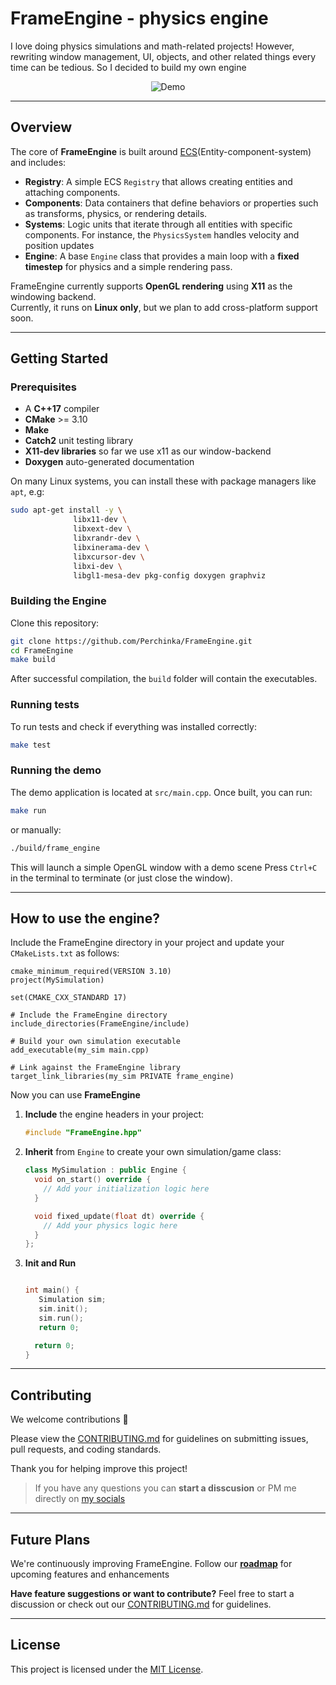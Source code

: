 # FrameEngine - physics engine  

I love doing physics simulations and math-related projects! However, rewriting window management, UI, objects, and other related things every time can be tedious. So I decided to build my own engine

<div align="center">
<img src="https://github.com/user-attachments/assets/ccf7c572-5bd8-4c58-899f-363636e1946a" alt="Demo">
</div>

---

## Overview

The core of **FrameEngine** is built around [ECS](https://en.wikipedia.org/wiki/Entity_component_system)(Entity-component-system) and includes:
- **Registry**: A simple ECS `Registry` that allows creating entities and attaching components.
- **Components**: Data containers that define behaviors or properties such as transforms, physics, or rendering details.
- **Systems**: Logic units that iterate through all entities with specific components. For instance, the `PhysicsSystem` handles velocity and position updates
- **Engine**: A base `Engine` class that provides a main loop with a **fixed timestep** for physics and a simple rendering pass.

FrameEngine currently supports **OpenGL rendering** using **X11** as the windowing backend.  
Currently, it runs on **Linux only**, but we plan to add cross-platform support soon.

---

## Getting Started

### Prerequisites

- A **C++17** compiler
- **CMake** >= 3.10
- **Make**
- **Catch2** unit testing library
- **X11-dev libraries** so far we use x11 as our window-backend
- **Doxygen** auto-generated documentation

On many Linux systems, you can install these with package managers like `apt`, e.g:
```bash 
sudo apt-get install -y \
              libx11-dev \
              libxext-dev \
              libxrandr-dev \
              libxinerama-dev \
              libxcursor-dev \
              libxi-dev \
              libgl1-mesa-dev pkg-config doxygen graphviz
```

### Building the Engine

Clone this repository:

```bash
git clone https://github.com/Perchinka/FrameEngine.git
cd FrameEngine
make build
```
 
After successful compilation, the `build` folder will contain the executables.

### Running tests

To run tests and check if everything was installed correctly:
```bash
make test
```

### Running the demo

The demo application is located at `src/main.cpp`. Once built, you can run:
```bash
make run
```
or manually:
```bash
./build/frame_engine
```

This will launch a simple OpenGL window with a demo scene
Press `Ctrl+C` in the terminal to terminate (or just close the window).

---

## How to use the engine?

Include the FrameEngine directory in your project and update your `CMakeLists.txt` as follows:
```
cmake_minimum_required(VERSION 3.10)
project(MySimulation)

set(CMAKE_CXX_STANDARD 17)

# Include the FrameEngine directory
include_directories(FrameEngine/include)

# Build your own simulation executable
add_executable(my_sim main.cpp)

# Link against the FrameEngine library
target_link_libraries(my_sim PRIVATE frame_engine)

```

Now you can use **FrameEngine**

1. **Include** the engine headers in your project:
   ```cpp
   #include "FrameEngine.hpp"
   ```

2. **Inherit** from `Engine` to create your own simulation/game class:
   ```cpp
   class MySimulation : public Engine {
     void on_start() override {
       // Add your initialization logic here
     }

     void fixed_update(float dt) override {
       // Add your physics logic here
     }
   };
   ```

3. **Init and Run**
   ```cpp

   int main() {
      Simulation sim;
      sim.init();
      sim.run();
      return 0;

     return 0;
   }
   ```

---

## Contributing

We welcome contributions 🎉

Please view the [CONTRIBUTING.md](./CONTRIBUTING.md) for guidelines on submitting issues, pull requests, and coding standards.

Thank you for helping improve this project!

> If you have any questions you can **start a disscusion** or PM me directly on [my socials](https://github.com/Perchinka)

---

## Future Plans
We're continuously improving FrameEngine. Follow our **[roadmap](https://github.com/users/Perchinka/projects/9)** for upcoming features and enhancements

**Have feature suggestions or want to contribute?** Feel free to start a discussion or check out our [CONTRIBUTING.md](./CONTRIBUTING.md) for guidelines.

---

## License

This project is licensed under the [MIT License](./LICENSE). 
